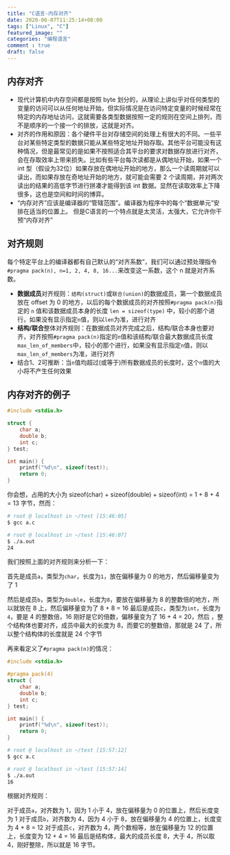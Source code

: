 ```yaml
---
title: "C语言-内存对齐"
date: 2020-06-07T11:25:14+08:00
tags: ["Linux", "C"]
featured_image: ""
categories: "编程语言"
comment : true
draft: false
---
```


## 内存对齐

* 现代计算机中内存空间都是按照 byte 划分的，从理论上讲似乎对任何类型的变量的访问可以从任何地址开始，但实际情况是在访问特定变量的时候经常在特定的内存地址访问，这就需要各类型数据按照一定的规则在空间上排列，而不是顺序的一个接一个的排放，这就是对齐。
* 对齐的作用和原因：各个硬件平台对存储空间的处理上有很大的不同。一些平台对某些特定类型的数据只能从某些特定地址开始存取。其他平台可能没有这种情况，但是最常见的是如果不按照适合其平台的要求对数据存放进行对齐，会在存取效率上带来损失。比如有些平台每次读都是从偶地址开始，如果一个 int 型（假设为32位）如果存放在偶地址开始的地方，那么一个读周期就可以读出，而如果存放在奇地址开始的地方，就可能会需要 2 个读周期，并对两次读出的结果的高低字节进行拼凑才能得到该 int 数据。显然在读取效率上下降很多，这也是空间和时间的博弈。
* “内存对齐”应该是编译器的“管辖范围”。编译器为程序中的每个“数据单元”安排在适当的位置上。
    但是C语言的一个特点就是太灵活，太强大，它允许你干预“内存对齐”

## 对齐规则

每个特定平台上的编译器都有自己默认的“对齐系数”，我们可以通过预处理指令`#pragma pack(n), n=1, 2, 4, 8, 16...`来改变这一系数，这个 n 就是对齐系数。

* **数据成员**对齐规则：`结构(struct)`或`联合(union)`的数据成员，第一个数据成员放在 offset 为 0 的地方，以后的每个数据成员的对齐按照`#pragma pack(n)`指定的 `n` 值和该数据成员本身的长度 `len = sizeof(type)` 中，较小的那个进行，如果没有显示指定`n`值，则以`len`为准，进行对齐
* **结构/联合**整体对齐规则：在数据成员对齐完成之后，结构/联合本身也要对齐，对齐按照`#pragma pack(n)`指定的`n`值和该结构/联合最大数据成员长度`max_len_of_members`中，较小的那个进行，如果没有显示指定`n`值，则以`max_len_of_members`为准，进行对齐
* 结合1、2可推断：当`n`值均超过(或等于)所有数据成员的长度时，这个`n`值的大小将不产生任何效果

## 内存对齐的例子

```c
#include <stdio.h>

struct {
    char a;
    double b;
    int c;
} test;

int main() {
    printf("%d\n", sizeof(test));
    return 0;
}
```

你会想，占用的大小为 sizeof(char) + sizeof(double) + sizeof(int) = 1 + 8 + 4 = 13 字节，然而：

```bash
# root @ localhost in ~/test [15:46:05]
$ gcc a.c

# root @ localhost in ~/test [15:46:07]
$ ./a.out
24
```

我们按照上面的对齐规则来分析一下：

首先是成员`a`，类型为`char`，长度为`1`，放在偏移量为 0 的地方，然后偏移量变为了 1

然后是成员`b`，类型为`double`，长度为`8`，要放在偏移量为 8 的整数倍的地方，所以就放在 8 上，然后偏移量变为了 8 + 8 = 16 最后是成员`c`，类型为`int`，长度为`4`，要是 4 的整数倍，16 刚好是它的倍数，偏移量变为了 16 + 4 = 20，然后 ，整个结构体也要对齐，成员中最大的长度为 8，而要它的整数倍，那就是 24 了，所以整个结构体的长度就是 24 个字节

再来看定义了`#pragma pack(n)`的情况：

```c
#include <stdio.h>

#pragma pack(4)
struct {
    char a;
    double b;
    int c;
} test;

int main() {
    printf("%d\n", sizeof(test));
    return 0;
}
```

```bash
# root @ localhost in ~/test [15:57:12]
$ gcc a.c

# root @ localhost in ~/test [15:57:14]
$ ./a.out
16
```

根据对齐规则：

对于成员`a`，对齐数为 1，因为 1 小于 4，放在偏移量为 0 的位置上，然后长度变为 1
对于成员`b`，对齐数为 4，因为 4 小于 8，放在偏移量为 4 的位置上，长度变为 4 + 8 = 12
对于成员`c`，对齐数为 4，两个数相等，放在偏移量为 12 的位置上，长度变为 12 + 4 = 16
最后是结构体，最大的成员长度 8，大于 4，所以取 4，刚好整除，所以就是 16 字节。